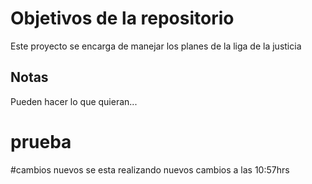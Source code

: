 # Objetivos de la repositorio

Este proyecto se encarga de manejar los planes de la liga de la justicia


## Notas
Pueden hacer lo que quieran...
# prueba

#cambios nuevos
se esta realizando nuevos cambios a las 10:57hrs